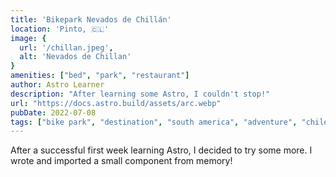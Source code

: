 ```yaml
---
title: 'Bikepark Nevados de Chillán'
location: 'Pinto, 🇨🇱'
image: {
  url: '/chillan.jpeg',
  alt: 'Nevados de Chillan'
}
amenities: ["bed", "park", "restaurant"]
author: Astro Learner
description: "After learning some Astro, I couldn't stop!"
url: "https://docs.astro.build/assets/arc.webp"
pubDate: 2022-07-08
tags: ["bike park", "destination", "south america", "adventure", "chile"]
---
```

After a successful first week learning Astro, I decided to 
try some more. I wrote and imported a small component 
from memory!
